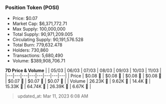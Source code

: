 
  ### Position Token (POSI)
  - Price: $0.07
  - Market Cap: $6,371,772.71
  - Max Supply: 100,000,000
  - Total Supply: 90,971,209.005
  - Circulating Supply: 90,191,576.528
  - Total Burn: 779,632.478
  - Holders: 730,860
  - Transactions: 5,680,490
  - Volume: $389,908,706.71

  **7D Price & Volume**
  | | 05&#x2F;03 | 06&#x2F;03 | 07&#x2F;03 | 08&#x2F;03 | 09&#x2F;03 | 10&#x2F;03 | 11&#x2F;03 |
  |---|---|---|---|---|---|---|---|
  | Price | $0.08 🔻 | $0.08 🔻 | $0.08 🔻 | $0.08 🔻 | $0.07 🔻 | $0.07 🔻 | $0.07 🚀 |
  | Volume | 26.23K 🔻 | 9.62K 🔻 | 14.4K 🚀 | 15.33K 🚀 | 64.74K 🚀 | 26.39K 🔻 | 6.67K 🔻 |

  > updated_at: Mar 11, 2023 6:08 AM
